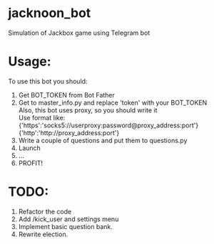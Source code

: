 # jacknoon_bot
Simulation of Jackbox game using Telegram bot
 
# Usage:
To use this bot you should:
1) Get BOT_TOKEN from Bot Father 
2) Get to master_info.py and replace 'token' with your BOT_TOKEN \
 Also, this bot uses proxy, so you should write it\
 Use format like: \
 {'https':'socks5://userproxy:password@proxy_address:port'}\
 {'http':'http://proxy_address:port'}
3) Write a couple of questions and put them to questions.py
4) Launch 
5) ...
6) PROFIT!
# TODO:
1) Refactor the code    
2) Add /kick_user and settings menu   
3) Implement basic question bank.
4) Rewrite election.
